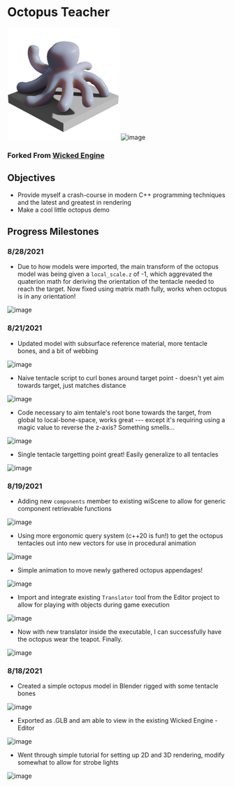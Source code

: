 
# Octopus Teacher

![image](CustomContent/OctopusTeacherIcon_Small.png)
![image](Content/logo_small.png)
### Forked From [Wicked Engine](https://github.com/turanszkij/WickedEngine)

## Objectives

* Provide myself a crash-course in modern C++ programming techniques and the latest and greatest in rendering
* Make a cool little octopus demo

## Progress Milestones
### 8/28/2021
* Due to how models were imported, the main transform of the octopus model was being given a `local_scale.z` of -1, which aggrevated the quaterion math for deriving the orientation of the tentacle needed to reach the target. Now fixed using matrix math fully, works when octopus is in any orientation!

![image](https://user-images.githubusercontent.com/6273324/131238935-c8d9c76f-a207-475b-b547-c7f78abf6093.png)

### 8/21/2021
* Updated model with subsurface reference material, more tentacle bones, and a bit of webbing

![image](https://user-images.githubusercontent.com/6273324/130657867-c3d8be71-6cbc-47b4-861f-7032d899d6ae.png)
* Naive tentacle script to curl bones around target point - doesn't yet aim towards target, just matches distance

![image](https://user-images.githubusercontent.com/6273324/130656113-66a68f39-882b-4d18-8804-36f24afb3e81.png)
* Code necessary to aim tentale's root bone towards the target, from global to local-bone-space, works great --- except it's requiring using a magic value to reverse the z-axis? Something smells...

![image](https://user-images.githubusercontent.com/6273324/130660353-75822f06-e806-43cf-b39b-5ee00bde4df2.png)
* Single tentacle targetting point great! Easily generalize to all tentacles

![image](https://user-images.githubusercontent.com/6273324/130658093-4a0218f2-5001-47e1-bd0d-2ecd77db237d.png)

### 8/19/2021
* Adding new `components` member to existing wiScene to allow for generic component retrievable functions

![image](https://user-images.githubusercontent.com/6273324/130273976-b9fa3ab8-6bcb-4e90-967d-258d374e9328.png)
* Using more ergonomic query system (c++20 is fun!) to get the octopus tentacles out into new vectors for use in procedural animation

![image](https://user-images.githubusercontent.com/6273324/130282790-41121cb6-1b99-475b-8799-3a803df7bdf8.png)
* Simple animation to move newly gathered octopus appendages!

![image](https://user-images.githubusercontent.com/6273324/130274958-e57cef68-d94f-478e-9b24-3753e04f83e7.png)
* Import and integrate existing `Translator` tool from the Editor project to allow for playing with objects during game execution

![image](https://user-images.githubusercontent.com/6273324/130274422-d26b43f4-71d7-430f-9683-d2e43f13c2aa.png)
* Now with new translator inside the executable, I can successfully have the octopus wear the teapot. Finally.

![image](https://user-images.githubusercontent.com/6273324/130273215-d7f5281d-2368-4986-b4e3-e8ed6440ceca.png)

### 8/18/2021
* Created a simple octopus model in Blender rigged with some tentacle bones

![image](https://user-images.githubusercontent.com/6273324/130271616-8b6ed30d-3f4a-4283-8c9b-d2e0404bc35c.png)
* Exported as .GLB and am able to view in the existing Wicked Engine - Editor

![image](https://user-images.githubusercontent.com/6273324/130271543-e111600e-a2ee-484c-8df6-cd88fdb88ca5.png)
* Went through simple tutorial for setting up 2D and 3D rendering, modify somewhat to allow for strobe lights

![image](https://user-images.githubusercontent.com/6273324/130272111-189e4126-d647-4fa1-b0df-ac5619f25680.png)



